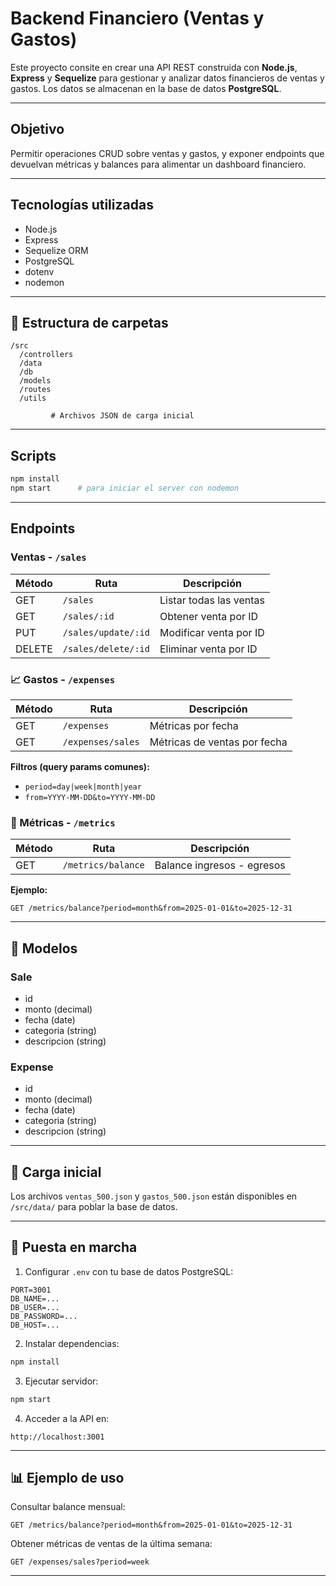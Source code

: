 # Backend Financiero (Ventas y Gastos)

Este proyecto consite en crear una API REST construida con **Node.js**, **Express** y **Sequelize** para gestionar y analizar datos financieros de ventas y gastos. Los datos se almacenan en la base de datos **PostgreSQL**.

---

## Objetivo

Permitir operaciones CRUD sobre ventas y gastos, y exponer endpoints que devuelvan métricas y balances para alimentar un dashboard financiero.

---

## Tecnologías utilizadas

* Node.js
* Express
* Sequelize ORM
* PostgreSQL
* dotenv
* nodemon

---

## 📁 Estructura de carpetas

```
/src
  /controllers
  /data
  /db
  /models
  /routes
  /utils

         # Archivos JSON de carga inicial
```

---

##  Scripts

```bash
npm install
npm start      # para iniciar el server con nodemon
```

---

## Endpoints

### Ventas - `/sales`

| Método | Ruta                | Descripción             |
| ------ | ------------------- | ----------------------- |
| GET    | `/sales`            | Listar todas las ventas |
| GET    | `/sales/:id`        | Obtener venta por ID    |
| PUT    | `/sales/update/:id` | Modificar venta por ID  |
| DELETE | `/sales/delete/:id` | Eliminar venta por ID   |

### 📈 Gastos - `/expenses`

| Método | Ruta              | Descripción                  |
| ------ | ----------------- | ---------------------------- |
| GET    | `/expenses`       | Métricas por fecha           |
| GET    | `/expenses/sales` | Métricas de ventas por fecha |

**Filtros (query params comunes):**

* `period=day|week|month|year`
* `from=YYYY-MM-DD&to=YYYY-MM-DD`

### 📆 Métricas - `/metrics`

| Método | Ruta               | Descripción                |
| ------ | ------------------ | -------------------------- |
| GET    | `/metrics/balance` | Balance ingresos - egresos |

**Ejemplo:**

```
GET /metrics/balance?period=month&from=2025-01-01&to=2025-12-31
```

---

## 📆 Modelos

### Sale

* id
* monto (decimal)
* fecha (date)
* categoria (string)
* descripcion (string)

### Expense

* id
* monto (decimal)
* fecha (date)
* categoria (string)
* descripcion (string)

---

## 📅 Carga inicial

Los archivos `ventas_500.json` y `gastos_500.json` están disponibles en `/src/data/` para poblar la base de datos.

---

## 🚀 Puesta en marcha

1. Configurar `.env` con tu base de datos PostgreSQL:

```env
PORT=3001
DB_NAME=...
DB_USER=...
DB_PASSWORD=...
DB_HOST=...
```

2. Instalar dependencias:

```bash
npm install
```

3. Ejecutar servidor:

```bash
npm start
```

4. Acceder a la API en:

```
http://localhost:3001
```

---

## 📊 Ejemplo de uso

Consultar balance mensual:

```
GET /metrics/balance?period=month&from=2025-01-01&to=2025-12-31
```

Obtener métricas de ventas de la última semana:

```
GET /expenses/sales?period=week
```

---


